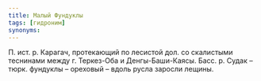```yaml
---
title: Малый Фундуклы
tags: [гидроним]
synonyms:
---
```


П. ист. р. Карагач, протекающий по лесистой дол. со скалистыми теснинами между
г. Теркез-Оба и Денгы-Баши-Каясы. Басс. р. Судак – тюрк. фундуклы – ореховый –
вдоль русла заросли лещины.
